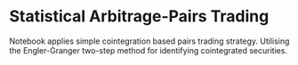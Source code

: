 # Statistical Arbitrage-Pairs Trading
 
 Notebook applies simple cointegration based pairs trading strategy. Utilising the Engler-Granger two-step method for identifying cointegrated securities.
